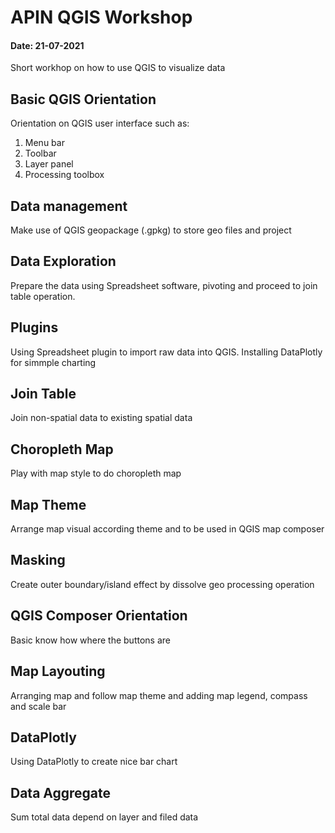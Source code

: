 # APIN QGIS Workshop 
#### Date: 21-07-2021

Short workhop on how to use QGIS to visualize data  
## Basic QGIS Orientation
Orientation on QGIS user interface such as:
1. Menu bar
2. Toolbar
3. Layer panel
4. Processing toolbox
## Data management
Make use of QGIS geopackage (.gpkg) to store geo files and project
## Data Exploration
Prepare the data using Spreadsheet software, pivoting and proceed to join table operation.
## Plugins
Using Spreadsheet plugin to import raw data into QGIS. Installing DataPlotly for simmple charting
## Join Table
Join non-spatial data to existing spatial data
## Choropleth Map
Play with map style to do choropleth map
## Map Theme
Arrange map visual according theme and to be used in QGIS map composer
## Masking
Create outer boundary/island effect by dissolve geo processing operation
## QGIS Composer Orientation
Basic know how where the buttons are
## Map Layouting
Arranging map and follow map theme and adding map legend, compass and scale bar
## DataPlotly
Using DataPlotly to create nice bar chart
## Data Aggregate
Sum total data depend on layer and filed data
